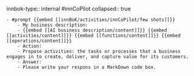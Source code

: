 innbok-type:: internal
#innCoPilot
collapsed:: true

	- #prompt {{embed [[innBoK/activities/innCoPilot/few shots]]}}
		- My business description:
		- {{embed [[AI business description/content]]}} {{embed [[activities/content]]}} {{embed [[functions/content]]}} {{embed [[operations/content]]}}
		- Action:
		- Propose activities: the tasks or processes that a business engages in to create, deliver, and capture value for its customers.
		- Answer:
		- Please write your respons in a MarkDown code box.